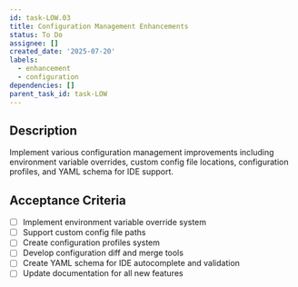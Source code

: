 ```yaml
---
id: task-LOW.03
title: Configuration Management Enhancements
status: To Do
assignee: []
created_date: '2025-07-20'
labels:
  - enhancement
  - configuration
dependencies: []
parent_task_id: task-LOW
---
```


## Description

Implement various configuration management improvements including environment variable overrides, custom config file locations, configuration profiles, and YAML schema for IDE support.

## Acceptance Criteria

- [ ] Implement environment variable override system
- [ ] Support custom config file paths
- [ ] Create configuration profiles system
- [ ] Develop configuration diff and merge tools
- [ ] Create YAML schema for IDE autocomplete and validation
- [ ] Update documentation for all new features
